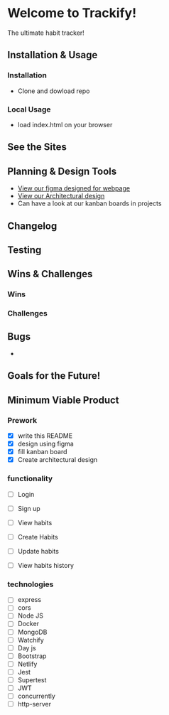 # Welcome to Trackify!

The ultimate habit tracker!



## Installation & Usage

### Installation

 - Clone and dowload repo

### Local Usage

 - load index.html on your browser






## See the Sites




## Planning & Design Tools
 - [View our figma designed for webpage](https://www.figma.com/file/lZ4kwqNop0eLKyxfhj3ngA/trackify-team-library?node-id=415%3A3)
 - [View our Architectural design](https://lucid.app/lucidchart/8d6324ac-22f3-45e4-8b4f-5884243c87e0/edit?invitationId=inv_9674ec5a-e0ab-4494-a57e-c21fd735feaa&referringApp=slack&page=0_0#)
 - Can have a look at our kanban boards in projects

## Changelog


## Testing


## Wins & Challenges


### Wins


### Challenges


## Bugs

-

## Goals for the Future!


## Minimum Viable Product

### Prework

- [x] write this README
- [x] design using figma
- [x] fill kanban board
- [x] Create architectural design

### functionality

- [ ] Login
- [ ] Sign up
- [ ] View habits
- [ ] Create Habits 
- [ ] Update habits
- [ ] View habits history



### technologies

- [ ] express
- [ ] cors
- [ ] Node JS
- [ ] Docker
- [ ] MongoDB
- [ ] Watchify
- [ ] Day js
- [ ] Bootstrap
- [ ] Netlify
- [ ] Jest
- [ ] Supertest
- [ ] JWT
- [ ] concurrently
- [ ] http-server
